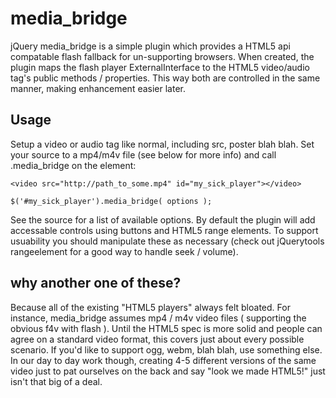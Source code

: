 # media_bridge

jQuery media_bridge is a simple plugin which provides a HTML5 api compatable flash fallback for un-supporting browsers.
When created, the plugin maps the flash player ExternalInterface to the HTML5 video/audio tag's public methods / properties. 
This way both are controlled in the same manner, making enhancement easier later.

## Usage

Setup a video or audio tag like normal, including src, poster blah blah. Set your source to a mp4/m4v file (see below for more info) 
and call .media_bridge on the element:
	
	<video src="http://path_to_some.mp4" id="my_sick_player"></video>
	
	$('#my_sick_player').media_bridge( options );
	
See the source for a list of available options. By default the plugin will add accessable controls using buttons and 
HTML5 range elements. To support usuability you should manipulate these as necessary (check out jQuerytools rangeelement for a 
good way to handle seek / volume).

## why another one of these?

Because all of the existing "HTML5 players" always felt bloated. For instance, media_bridge assumes mp4 / m4v video files
( supporting the obvious f4v with flash ). Until the HTML5 spec is more solid and people can agree on a standard video format, 
this covers just about every possible scenario. If you'd like to support ogg, webm, blah blah, use something else. In our 
day to day work though, creating 4-5 different versions of the same video just to pat ourselves on the back and say "look we made HTML5!" 
just isn't that big of a deal.